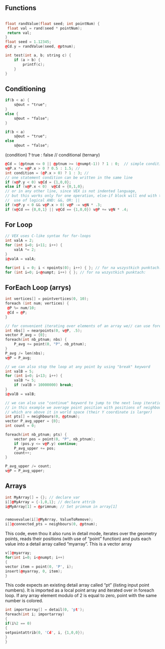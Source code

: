 ## Functions
```cpp

float randValue(float seed; int pointNum) {
 float val = rand(seed * pointNum);
 return val;
}
float seed = 1.12345;
@Cd.y = randValue(seed, @ptnum);
```
```cpp
int test(int a, b; string c) {
    if (a > b) {
        printf(c);
    }
}


```
## Conditioning
```glsl
if(b < a) {
    s@out = "true";
}
else {
    s@out = "false";
}
```
```glsl
if(b < a)
    s@out = "true";
else
    s@out = "false";
```

 (condition) ? true : false // conditional (ternary) 
```cpp
@Cd = (@ptnum <= 0 || @ptnum >= (@numpt-1)) ? 1 : 0;  // simple condition
v@P.x *= v@P.x > 0 ? 0.5 : 1.5; //
int condition = (@P.x > 0) ? 1 : 3; //
// one statement condition can be written in the same line
if (v@P.y < 0) v@Cd = {1,0,0}; 
else if (v@P.x < 0)  v@Cd = {0,1,0}; 
// or in any other line, since VEX is not indented language, 
// but this works only for one operation, else-if block will end with the first semicolon
//  use of logical AND: &&, OR: ||
if (v@P.y < 0 && v@P.x > 0) v@P -= v@N * .3;    
if (v@Cd == {0,0,1} || v@Cd == {1,0,0}) v@P += v@N * .4;   

```
## For Loop
```cpp
// VEX uses C-like syntax for for-loops
int valA = 2;
for (int i=0; i<11; i++) {
    valA *= 2;
}
i@valA = valA;
```
```cpp
for(int i = 0; i < npoints(0); i++) { }; // for na wszystkich punktach:
for (int i=0; i<@numpt; i++) { }; // for na wszystkich punktach:
```
## ForEach Loop (arrys)
```cpp
int vertices[] = pointvertices(0, 10);
foreach (int num; vertices) {
 @P %= num/10;
 @Cd = @P;
}
```
```cpp
// for convenient iterating over elements of an array we// can use foreach loop
int nbs[] = nearpoints(0, v@P, .5);
vector P_avg = {0};
foreach(int nb_ptnum; nbs) {
    P_avg += point(0, "P", nb_ptnum);
}
P_avg /= len(nbs);
v@P = P_avg;
```
```cpp
// we can also stop the loop at any point by using "break" keyword
int valB = 5;
for (int i=0; i<13; i++) {
    valB *= 5;
    if (valB > 10000000) break;
}
i@valB = valB;
```
```cpp
// we can also use "continue" keyword to jump to the next loop iteration 
// in this example we average point position with positions of neighbours 
// which are above it in world space (their Y coordinate is larger)
int pts[] = neighbours(0, @ptnum);
vector P_avg_upper = {0};
int count = 0;

foreach(int nb_ptnum; pts) {
    vector pos = point(0, "P", nb_ptnum);
    if (pos.y <= v@P.y) continue;
    P_avg_upper += pos;
    count++;
}

P_avg_upper /= count;
v@P = P_avg_upper;
```

## Arrays
```cpp
int MyArray[] = {}; // declare var
i[]@MyArray = {-1,0,1}; // declare attrib
i@MyArray[1] = @primnum; // Set primnum in array[1]


removevalue(i[]@MyArray, ValueToRemove); 
i[]@connected_pts = neighbours(0, @ptnum);
```
This code, even thou it also runs in detail mode, 
iterates over the geometry points, reads their positions 
(with use of “point” function) and puts each value into 
a detail array called “myarray”. This is a vector array
```cpp
v[]@myarray;
for(int i=0; i<@numpt; i++)
{
vector item = point(0, 'P', i);
insert(@myarray, 0, item);
}
```
This code expects an existing detail array called “pt” 
(listing input point numbers). It is imported as a local 
point array and iterated over in foreach loop.
If any array element modulo of 2  is equal to zero, 
point with the same number is colored.
```cpp
int importarray[] = detail(0, 'pt');
foreach(int i; importarray)
{
if(i%2 == 0)
{
setpointattrib(0, 'Cd', i, {1,0,0});
}
}
```
